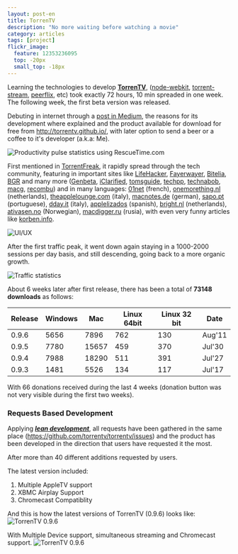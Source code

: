```yaml
---
layout: post-en
title: TorrenTV
description: "No more waiting before watching a movie"
category: articles
tags: [project]
flickr_image:
  feature: 12353236095 
  top: -20px
  small_top: -18px
---
```


Learning the technologies to develop **[TorrenTV](http://torrentv.github.io/)**, ([node-webkit](https://github.com/rogerwang/node-webkit), [torrent-stream](https://github.com/mafintosh/torrent-stream), [peerflix](https://www.npmjs.org/package/peerflix), etc) took exactly 72 hours, 10 min spreaded in one week. The following week, the first beta version was released.

Debuting in internet through a [post in Medium](https://medium.com/@torrentv_app/popcorn-time-for-your-tv-dccda0dffc53), the reasons for its development where explained and the product available for download for free from <http://torrentv.github.io/>, with later option to send a beer or a coffee to it's developer (a.k.a: Me).

![Productivity pulse statistics using RescueTime.com](https://pbs.twimg.com/media/BshbPyACAAA-sS-.png:large)

First mentioned in [TorrentFreak](http://torrentfreak.com/torrentv-instantly-streams-movie-torrents-to-apple-tv-140727/), it rapidly spread through the tech community, featuring in important sites like [LifeHacker](http://lifehacker.com/torrentv-streams-torrents-to-your-appletv-while-they-do-1615725126), [Fayerwayer](http://www.fayerwayer.com/2014/07/torrentv-te-permite-hacer-streaming-de-tus-torrents-a-un-apple-tv/), [Bitelia](http://bitelia.com/2014/07/torrentv), [BGR](http://bgr.com/2014/07/28/apple-tv-torrent-streaming-torrentv/) and many more ([Genbeta](http://www.genbeta.com/multimedia/torrentv-streaming-de-torrents-directamente-a-un-apple-tv), [iClarified](http://www.iclarified.com/42719/how-to-stream-movie-and-video-torrents-to-the-apple-tv-using-torrentv), [tomsguide](http://www.tomsguide.com/us/torrentv-streaming-apple-tv,news-19230.html), [techpp](http://techpp.com/2014/07/30/stream-torrents-directly-apple-tv-torrentv-cross-platform-app/), [technabob](http://technabob.com/blog/2014/07/28/torrentv-streams-torrents-apple-tv-roku/), [macg](http://www.macg.co/logiciels/2014/07/torrentv-les-torrents-sur-lapple-tv-sans-les-telecharger-83460), [recombu](http://recombu.com/digital/news/how-to-stream-torrents-on-apple-tv-download-torrentv)) and in many languages: [01net](http://www.01net.com/editorial/624446/torrentv-la-petite-appli-qui-streame-des-films-pirates-sur-une-tele/) (french), [onemorething.nl](http://www.onemorething.nl/2014/07/torrentv-streamt-torrents-direct-naar-apple-tv/) (netherlands), [theapplelounge.com](http://www.theapplelounge.com/apple-tv/torrentv-vi-fa-vedere-i-torrent-in-streaming-apple-tv/) (italy), [macnotes.de](http://www.macnotes.de/2014/07/27/torrentv-apple-tv-videostreaming-pc-mac-linux/) (german), [sapo.pt](http://pplware.sapo.pt/apple/torrenttv-filmes-directos-dos-torrents-para-a-apple-tv/) (portuguese), [dday.it](http://www.dday.it/redazione/13883/con-torrenttv-i-torrent-si-vedono-in-streaming-su-apple-tv) (italy), [applelizados](http://applelizados.com/disfruta-pelis-grande-apple-tv-torrent-tv-98999) (spanish), [bright.nl](http://bright.nl/deze-software-streamt-torrents-direct-naar-apple-tv) (netherlands), [ativasen.no](http://www.itavisen.no/nyheter/se-hva-piratene-gj%C3%B8r-med-apple-tv-n%C3%A5-252569) (Norwegian), [macdigger.ru](http://www.macdigger.ru/macall/macsoft/torrentv-translyaciya-torrentov-na-apple-tv-bez-ozhidaniya-zagruzki.html) (rusia), with even very funny articles like [korben.info](http://korben.info/torrenttv-lisez-vos-fichiers-en-streaming-directement-television.html).

![UI/UX](https://d262ilb51hltx0.cloudfront.net/max/1003/1*TH7W7SwAzb0lECmJvU1ClQ.png)

After the first traffic peak, it went down again staying in a 1000-2000 sessions per day basis, and still descending, going back to a more organic growth.

![Traffic statistics](https://i.cloudup.com/rovA-uTkk4.png)

About 6 weeks later after first release, there has been a total of **73148 downloads**  as follows:

| Release | Windows | Mac   | Linux 64bit | Linux 32 bit | Date   |
|---------|---------|-------|-------------|--------------|--------|
| 0.9.6   | 5656    | 7896	 |        762  |       130    | Aug'11 |
| 0.9.5   | 7780    | 15657 |  	459        |      370     | Jul'30 |
| 0.9.4   | 7988    | 18290 |    511      | 391          | Jul'27 |
| 0.9.3   | 1481    | 5526  | 134         | 117          | Jul'17 | 

With 66 donations received during the last 4 weeks (donation button was not very visible during the first two weeks).

### Requests Based Development

Applying [***lean development***](http://theleanstartup.com/), all requests have been gathered in the same place (<https://github.com/torrentv/torrentv/issues>) and the product has been developed in the direction that users have requested it the most.

After more than 40 different additions requested by users.

The latest version included:

1. Multiple AppleTV support
2. XBMC Airplay Support
3. Chromecast Compatiblity

And this is how the latest versions of TorrenTV (0.9.6) looks like:
![TorrenTV 0.9.6](https://i.cloudup.com/XQvA64qH6q.png)

With Multiple Device support, simultaneous streaming and Chromecast support.
![TorrenTV 0.9.6](https://i.cloudup.com/LRUrWE4JZy.png)